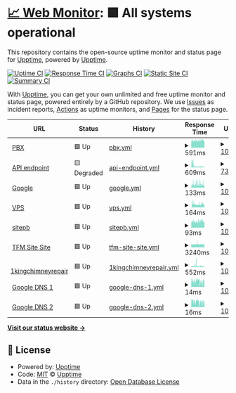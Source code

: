 # [📈 Web Monitor](https://topfloormarketing.net): <!--Web Monitor--> **🟩 All systems operational**

This repository contains the open-source uptime monitor and status page for [Upptime](https://upptime.js.org), powered by [Upptime](https://github.com/upptime/upptime).

[![Uptime CI](https://github.com/Careas/vps-monitor/workflows/Uptime%20CI/badge.svg)](https://github.com/Careas/vps-monitor/actions?query=workflow%3A%22Uptime+CI%22)
[![Response Time CI](https://github.com/Careas/vps-monitor/workflows/Response%20Time%20CI/badge.svg)](https://github.com/Careas/vps-monitor/actions?query=workflow%3A%22Response+Time+CI%22)
[![Graphs CI](https://github.com/Careas/vps-monitor/workflows/Graphs%20CI/badge.svg)](https://github.com/Careas/vps-monitor/actions?query=workflow%3A%22Graphs+CI%22)
[![Static Site CI](https://github.com/Careas/vps-monitor/workflows/Static%20Site%20CI/badge.svg)](https://github.com/Careas/vps-monitor/actions?query=workflow%3A%22Static+Site+CI%22)
[![Summary CI](https://github.com/Careas/vps-monitor/workflows/Summary%20CI/badge.svg)](https://github.com/Careas/vps-monitor/actions?query=workflow%3A%22Summary+CI%22)

With [Upptime](https://topfloormarketing.net), you can get your own unlimited and free uptime monitor and status page, powered entirely by a GitHub repository. We use [Issues](https://github.com/upptime/upptime/issues) as incident reports, [Actions](https://github.com/Careas/vps-monitor/actions) as uptime monitors, and [Pages](https://topfloormarketing.net) for the status page.

<!--start: status pages-->
<!-- This summary is generated by Upptime (https://github.com/upptime/upptime) -->
<!-- Do not edit this manually, your changes will be overwritten -->
<!-- prettier-ignore -->
| URL | Status | History | Response Time | Uptime |
| --- | ------ | ------- | ------------- | ------ |
| <img alt="" src="https://icons.duckduckgo.com/ip3/tfmpbx.app.ico" height="13"> [PBX](https://tfmpbx.app) | 🟩 Up | [pbx.yml](https://github.com/Careas/vps-monitor/commits/HEAD/history/pbx.yml) | <details><summary><img alt="Response time graph" src="./graphs/pbx/response-time-week.png" height="20"> 591ms</summary><br><a href="https://https://tfmpbx.app/history/pbx"><img alt="Response time 591" src="https://img.shields.io/endpoint?url=https%3A%2F%2Fraw.githubusercontent.com%2FCareas%2Fvps-monitor%2FHEAD%2Fapi%2Fpbx%2Fresponse-time.json"></a><br><a href="https://https://tfmpbx.app/history/pbx"><img alt="24-hour response time 594" src="https://img.shields.io/endpoint?url=https%3A%2F%2Fraw.githubusercontent.com%2FCareas%2Fvps-monitor%2FHEAD%2Fapi%2Fpbx%2Fresponse-time-day.json"></a><br><a href="https://https://tfmpbx.app/history/pbx"><img alt="7-day response time 591" src="https://img.shields.io/endpoint?url=https%3A%2F%2Fraw.githubusercontent.com%2FCareas%2Fvps-monitor%2FHEAD%2Fapi%2Fpbx%2Fresponse-time-week.json"></a><br><a href="https://https://tfmpbx.app/history/pbx"><img alt="30-day response time 591" src="https://img.shields.io/endpoint?url=https%3A%2F%2Fraw.githubusercontent.com%2FCareas%2Fvps-monitor%2FHEAD%2Fapi%2Fpbx%2Fresponse-time-month.json"></a><br><a href="https://https://tfmpbx.app/history/pbx"><img alt="1-year response time 591" src="https://img.shields.io/endpoint?url=https%3A%2F%2Fraw.githubusercontent.com%2FCareas%2Fvps-monitor%2FHEAD%2Fapi%2Fpbx%2Fresponse-time-year.json"></a></details> | <details><summary><a href="https://https://tfmpbx.app/history/pbx">100.00%</a></summary><a href="https://https://tfmpbx.app/history/pbx"><img alt="All-time uptime 100.00%" src="https://img.shields.io/endpoint?url=https%3A%2F%2Fraw.githubusercontent.com%2FCareas%2Fvps-monitor%2FHEAD%2Fapi%2Fpbx%2Fuptime.json"></a><br><a href="https://https://tfmpbx.app/history/pbx"><img alt="24-hour uptime 100.00%" src="https://img.shields.io/endpoint?url=https%3A%2F%2Fraw.githubusercontent.com%2FCareas%2Fvps-monitor%2FHEAD%2Fapi%2Fpbx%2Fuptime-day.json"></a><br><a href="https://https://tfmpbx.app/history/pbx"><img alt="7-day uptime 100.00%" src="https://img.shields.io/endpoint?url=https%3A%2F%2Fraw.githubusercontent.com%2FCareas%2Fvps-monitor%2FHEAD%2Fapi%2Fpbx%2Fuptime-week.json"></a><br><a href="https://https://tfmpbx.app/history/pbx"><img alt="30-day uptime 100.00%" src="https://img.shields.io/endpoint?url=https%3A%2F%2Fraw.githubusercontent.com%2FCareas%2Fvps-monitor%2FHEAD%2Fapi%2Fpbx%2Fuptime-month.json"></a><br><a href="https://https://tfmpbx.app/history/pbx"><img alt="1-year uptime 100.00%" src="https://img.shields.io/endpoint?url=https%3A%2F%2Fraw.githubusercontent.com%2FCareas%2Fvps-monitor%2FHEAD%2Fapi%2Fpbx%2Fuptime-year.json"></a></details>
| <img alt="" src="https://icons.duckduckgo.com/ip3/excelseguros.bytfm.com.ico" height="13"> [API endpoint](https://excelseguros.bytfm.com) | 🟨 Degraded | [api-endpoint.yml](https://github.com/Careas/vps-monitor/commits/HEAD/history/api-endpoint.yml) | <details><summary><img alt="Response time graph" src="./graphs/api-endpoint/response-time-week.png" height="20"> 609ms</summary><br><a href="https://https://tfmpbx.app/history/api-endpoint"><img alt="Response time 609" src="https://img.shields.io/endpoint?url=https%3A%2F%2Fraw.githubusercontent.com%2FCareas%2Fvps-monitor%2FHEAD%2Fapi%2Fapi-endpoint%2Fresponse-time.json"></a><br><a href="https://https://tfmpbx.app/history/api-endpoint"><img alt="24-hour response time 609" src="https://img.shields.io/endpoint?url=https%3A%2F%2Fraw.githubusercontent.com%2FCareas%2Fvps-monitor%2FHEAD%2Fapi%2Fapi-endpoint%2Fresponse-time-day.json"></a><br><a href="https://https://tfmpbx.app/history/api-endpoint"><img alt="7-day response time 609" src="https://img.shields.io/endpoint?url=https%3A%2F%2Fraw.githubusercontent.com%2FCareas%2Fvps-monitor%2FHEAD%2Fapi%2Fapi-endpoint%2Fresponse-time-week.json"></a><br><a href="https://https://tfmpbx.app/history/api-endpoint"><img alt="30-day response time 609" src="https://img.shields.io/endpoint?url=https%3A%2F%2Fraw.githubusercontent.com%2FCareas%2Fvps-monitor%2FHEAD%2Fapi%2Fapi-endpoint%2Fresponse-time-month.json"></a><br><a href="https://https://tfmpbx.app/history/api-endpoint"><img alt="1-year response time 609" src="https://img.shields.io/endpoint?url=https%3A%2F%2Fraw.githubusercontent.com%2FCareas%2Fvps-monitor%2FHEAD%2Fapi%2Fapi-endpoint%2Fresponse-time-year.json"></a></details> | <details><summary><a href="https://https://tfmpbx.app/history/api-endpoint">73.54%</a></summary><a href="https://https://tfmpbx.app/history/api-endpoint"><img alt="All-time uptime 73.54%" src="https://img.shields.io/endpoint?url=https%3A%2F%2Fraw.githubusercontent.com%2FCareas%2Fvps-monitor%2FHEAD%2Fapi%2Fapi-endpoint%2Fuptime.json"></a><br><a href="https://https://tfmpbx.app/history/api-endpoint"><img alt="24-hour uptime 73.54%" src="https://img.shields.io/endpoint?url=https%3A%2F%2Fraw.githubusercontent.com%2FCareas%2Fvps-monitor%2FHEAD%2Fapi%2Fapi-endpoint%2Fuptime-day.json"></a><br><a href="https://https://tfmpbx.app/history/api-endpoint"><img alt="7-day uptime 73.54%" src="https://img.shields.io/endpoint?url=https%3A%2F%2Fraw.githubusercontent.com%2FCareas%2Fvps-monitor%2FHEAD%2Fapi%2Fapi-endpoint%2Fuptime-week.json"></a><br><a href="https://https://tfmpbx.app/history/api-endpoint"><img alt="30-day uptime 73.54%" src="https://img.shields.io/endpoint?url=https%3A%2F%2Fraw.githubusercontent.com%2FCareas%2Fvps-monitor%2FHEAD%2Fapi%2Fapi-endpoint%2Fuptime-month.json"></a><br><a href="https://https://tfmpbx.app/history/api-endpoint"><img alt="1-year uptime 73.54%" src="https://img.shields.io/endpoint?url=https%3A%2F%2Fraw.githubusercontent.com%2FCareas%2Fvps-monitor%2FHEAD%2Fapi%2Fapi-endpoint%2Fuptime-year.json"></a></details>
| <img alt="" src="https://icons.duckduckgo.com/ip3/www.google.com.ico" height="13"> [Google](https://www.google.com) | 🟩 Up | [google.yml](https://github.com/Careas/vps-monitor/commits/HEAD/history/google.yml) | <details><summary><img alt="Response time graph" src="./graphs/google/response-time-week.png" height="20"> 133ms</summary><br><a href="https://https://tfmpbx.app/history/google"><img alt="Response time 133" src="https://img.shields.io/endpoint?url=https%3A%2F%2Fraw.githubusercontent.com%2FCareas%2Fvps-monitor%2FHEAD%2Fapi%2Fgoogle%2Fresponse-time.json"></a><br><a href="https://https://tfmpbx.app/history/google"><img alt="24-hour response time 134" src="https://img.shields.io/endpoint?url=https%3A%2F%2Fraw.githubusercontent.com%2FCareas%2Fvps-monitor%2FHEAD%2Fapi%2Fgoogle%2Fresponse-time-day.json"></a><br><a href="https://https://tfmpbx.app/history/google"><img alt="7-day response time 133" src="https://img.shields.io/endpoint?url=https%3A%2F%2Fraw.githubusercontent.com%2FCareas%2Fvps-monitor%2FHEAD%2Fapi%2Fgoogle%2Fresponse-time-week.json"></a><br><a href="https://https://tfmpbx.app/history/google"><img alt="30-day response time 133" src="https://img.shields.io/endpoint?url=https%3A%2F%2Fraw.githubusercontent.com%2FCareas%2Fvps-monitor%2FHEAD%2Fapi%2Fgoogle%2Fresponse-time-month.json"></a><br><a href="https://https://tfmpbx.app/history/google"><img alt="1-year response time 133" src="https://img.shields.io/endpoint?url=https%3A%2F%2Fraw.githubusercontent.com%2FCareas%2Fvps-monitor%2FHEAD%2Fapi%2Fgoogle%2Fresponse-time-year.json"></a></details> | <details><summary><a href="https://https://tfmpbx.app/history/google">100.00%</a></summary><a href="https://https://tfmpbx.app/history/google"><img alt="All-time uptime 100.00%" src="https://img.shields.io/endpoint?url=https%3A%2F%2Fraw.githubusercontent.com%2FCareas%2Fvps-monitor%2FHEAD%2Fapi%2Fgoogle%2Fuptime.json"></a><br><a href="https://https://tfmpbx.app/history/google"><img alt="24-hour uptime 100.00%" src="https://img.shields.io/endpoint?url=https%3A%2F%2Fraw.githubusercontent.com%2FCareas%2Fvps-monitor%2FHEAD%2Fapi%2Fgoogle%2Fuptime-day.json"></a><br><a href="https://https://tfmpbx.app/history/google"><img alt="7-day uptime 100.00%" src="https://img.shields.io/endpoint?url=https%3A%2F%2Fraw.githubusercontent.com%2FCareas%2Fvps-monitor%2FHEAD%2Fapi%2Fgoogle%2Fuptime-week.json"></a><br><a href="https://https://tfmpbx.app/history/google"><img alt="30-day uptime 100.00%" src="https://img.shields.io/endpoint?url=https%3A%2F%2Fraw.githubusercontent.com%2FCareas%2Fvps-monitor%2FHEAD%2Fapi%2Fgoogle%2Fuptime-month.json"></a><br><a href="https://https://tfmpbx.app/history/google"><img alt="1-year uptime 100.00%" src="https://img.shields.io/endpoint?url=https%3A%2F%2Fraw.githubusercontent.com%2FCareas%2Fvps-monitor%2FHEAD%2Fapi%2Fgoogle%2Fuptime-year.json"></a></details>
| <img alt="" src="https://icons.duckduckgo.com/ip3/null.ico" height="13"> [VPS](io.topfloormarketing.net) | 🟩 Up | [vps.yml](https://github.com/Careas/vps-monitor/commits/HEAD/history/vps.yml) | <details><summary><img alt="Response time graph" src="./graphs/vps/response-time-week.png" height="20"> 164ms</summary><br><a href="https://https://tfmpbx.app/history/vps"><img alt="Response time 164" src="https://img.shields.io/endpoint?url=https%3A%2F%2Fraw.githubusercontent.com%2FCareas%2Fvps-monitor%2FHEAD%2Fapi%2Fvps%2Fresponse-time.json"></a><br><a href="https://https://tfmpbx.app/history/vps"><img alt="24-hour response time 152" src="https://img.shields.io/endpoint?url=https%3A%2F%2Fraw.githubusercontent.com%2FCareas%2Fvps-monitor%2FHEAD%2Fapi%2Fvps%2Fresponse-time-day.json"></a><br><a href="https://https://tfmpbx.app/history/vps"><img alt="7-day response time 164" src="https://img.shields.io/endpoint?url=https%3A%2F%2Fraw.githubusercontent.com%2FCareas%2Fvps-monitor%2FHEAD%2Fapi%2Fvps%2Fresponse-time-week.json"></a><br><a href="https://https://tfmpbx.app/history/vps"><img alt="30-day response time 164" src="https://img.shields.io/endpoint?url=https%3A%2F%2Fraw.githubusercontent.com%2FCareas%2Fvps-monitor%2FHEAD%2Fapi%2Fvps%2Fresponse-time-month.json"></a><br><a href="https://https://tfmpbx.app/history/vps"><img alt="1-year response time 164" src="https://img.shields.io/endpoint?url=https%3A%2F%2Fraw.githubusercontent.com%2FCareas%2Fvps-monitor%2FHEAD%2Fapi%2Fvps%2Fresponse-time-year.json"></a></details> | <details><summary><a href="https://https://tfmpbx.app/history/vps">100.00%</a></summary><a href="https://https://tfmpbx.app/history/vps"><img alt="All-time uptime 100.00%" src="https://img.shields.io/endpoint?url=https%3A%2F%2Fraw.githubusercontent.com%2FCareas%2Fvps-monitor%2FHEAD%2Fapi%2Fvps%2Fuptime.json"></a><br><a href="https://https://tfmpbx.app/history/vps"><img alt="24-hour uptime 100.00%" src="https://img.shields.io/endpoint?url=https%3A%2F%2Fraw.githubusercontent.com%2FCareas%2Fvps-monitor%2FHEAD%2Fapi%2Fvps%2Fuptime-day.json"></a><br><a href="https://https://tfmpbx.app/history/vps"><img alt="7-day uptime 100.00%" src="https://img.shields.io/endpoint?url=https%3A%2F%2Fraw.githubusercontent.com%2FCareas%2Fvps-monitor%2FHEAD%2Fapi%2Fvps%2Fuptime-week.json"></a><br><a href="https://https://tfmpbx.app/history/vps"><img alt="30-day uptime 100.00%" src="https://img.shields.io/endpoint?url=https%3A%2F%2Fraw.githubusercontent.com%2FCareas%2Fvps-monitor%2FHEAD%2Fapi%2Fvps%2Fuptime-month.json"></a><br><a href="https://https://tfmpbx.app/history/vps"><img alt="1-year uptime 100.00%" src="https://img.shields.io/endpoint?url=https%3A%2F%2Fraw.githubusercontent.com%2FCareas%2Fvps-monitor%2FHEAD%2Fapi%2Fvps%2Fuptime-year.json"></a></details>
| <img alt="" src="https://icons.duckduckgo.com/ip3/null.ico" height="13"> [sitepb](190.181.131.163) | 🟩 Up | [sitepb.yml](https://github.com/Careas/vps-monitor/commits/HEAD/history/sitepb.yml) | <details><summary><img alt="Response time graph" src="./graphs/sitepb/response-time-week.png" height="20"> 93ms</summary><br><a href="https://https://tfmpbx.app/history/sitepb"><img alt="Response time 93" src="https://img.shields.io/endpoint?url=https%3A%2F%2Fraw.githubusercontent.com%2FCareas%2Fvps-monitor%2FHEAD%2Fapi%2Fsitepb%2Fresponse-time.json"></a><br><a href="https://https://tfmpbx.app/history/sitepb"><img alt="24-hour response time 93" src="https://img.shields.io/endpoint?url=https%3A%2F%2Fraw.githubusercontent.com%2FCareas%2Fvps-monitor%2FHEAD%2Fapi%2Fsitepb%2Fresponse-time-day.json"></a><br><a href="https://https://tfmpbx.app/history/sitepb"><img alt="7-day response time 93" src="https://img.shields.io/endpoint?url=https%3A%2F%2Fraw.githubusercontent.com%2FCareas%2Fvps-monitor%2FHEAD%2Fapi%2Fsitepb%2Fresponse-time-week.json"></a><br><a href="https://https://tfmpbx.app/history/sitepb"><img alt="30-day response time 93" src="https://img.shields.io/endpoint?url=https%3A%2F%2Fraw.githubusercontent.com%2FCareas%2Fvps-monitor%2FHEAD%2Fapi%2Fsitepb%2Fresponse-time-month.json"></a><br><a href="https://https://tfmpbx.app/history/sitepb"><img alt="1-year response time 93" src="https://img.shields.io/endpoint?url=https%3A%2F%2Fraw.githubusercontent.com%2FCareas%2Fvps-monitor%2FHEAD%2Fapi%2Fsitepb%2Fresponse-time-year.json"></a></details> | <details><summary><a href="https://https://tfmpbx.app/history/sitepb">100.00%</a></summary><a href="https://https://tfmpbx.app/history/sitepb"><img alt="All-time uptime 100.00%" src="https://img.shields.io/endpoint?url=https%3A%2F%2Fraw.githubusercontent.com%2FCareas%2Fvps-monitor%2FHEAD%2Fapi%2Fsitepb%2Fuptime.json"></a><br><a href="https://https://tfmpbx.app/history/sitepb"><img alt="24-hour uptime 100.00%" src="https://img.shields.io/endpoint?url=https%3A%2F%2Fraw.githubusercontent.com%2FCareas%2Fvps-monitor%2FHEAD%2Fapi%2Fsitepb%2Fuptime-day.json"></a><br><a href="https://https://tfmpbx.app/history/sitepb"><img alt="7-day uptime 100.00%" src="https://img.shields.io/endpoint?url=https%3A%2F%2Fraw.githubusercontent.com%2FCareas%2Fvps-monitor%2FHEAD%2Fapi%2Fsitepb%2Fuptime-week.json"></a><br><a href="https://https://tfmpbx.app/history/sitepb"><img alt="30-day uptime 100.00%" src="https://img.shields.io/endpoint?url=https%3A%2F%2Fraw.githubusercontent.com%2FCareas%2Fvps-monitor%2FHEAD%2Fapi%2Fsitepb%2Fuptime-month.json"></a><br><a href="https://https://tfmpbx.app/history/sitepb"><img alt="1-year uptime 100.00%" src="https://img.shields.io/endpoint?url=https%3A%2F%2Fraw.githubusercontent.com%2FCareas%2Fvps-monitor%2FHEAD%2Fapi%2Fsitepb%2Fuptime-year.json"></a></details>
| <img alt="" src="https://icons.duckduckgo.com/ip3/topfloormarketing.net.ico" height="13"> [TFM Site Site](https://topfloormarketing.net) | 🟩 Up | [tfm-site-site.yml](https://github.com/Careas/vps-monitor/commits/HEAD/history/tfm-site-site.yml) | <details><summary><img alt="Response time graph" src="./graphs/tfm-site-site/response-time-week.png" height="20"> 3240ms</summary><br><a href="https://https://tfmpbx.app/history/tfm-site-site"><img alt="Response time 3240" src="https://img.shields.io/endpoint?url=https%3A%2F%2Fraw.githubusercontent.com%2FCareas%2Fvps-monitor%2FHEAD%2Fapi%2Ftfm-site-site%2Fresponse-time.json"></a><br><a href="https://https://tfmpbx.app/history/tfm-site-site"><img alt="24-hour response time 3339" src="https://img.shields.io/endpoint?url=https%3A%2F%2Fraw.githubusercontent.com%2FCareas%2Fvps-monitor%2FHEAD%2Fapi%2Ftfm-site-site%2Fresponse-time-day.json"></a><br><a href="https://https://tfmpbx.app/history/tfm-site-site"><img alt="7-day response time 3240" src="https://img.shields.io/endpoint?url=https%3A%2F%2Fraw.githubusercontent.com%2FCareas%2Fvps-monitor%2FHEAD%2Fapi%2Ftfm-site-site%2Fresponse-time-week.json"></a><br><a href="https://https://tfmpbx.app/history/tfm-site-site"><img alt="30-day response time 3240" src="https://img.shields.io/endpoint?url=https%3A%2F%2Fraw.githubusercontent.com%2FCareas%2Fvps-monitor%2FHEAD%2Fapi%2Ftfm-site-site%2Fresponse-time-month.json"></a><br><a href="https://https://tfmpbx.app/history/tfm-site-site"><img alt="1-year response time 3240" src="https://img.shields.io/endpoint?url=https%3A%2F%2Fraw.githubusercontent.com%2FCareas%2Fvps-monitor%2FHEAD%2Fapi%2Ftfm-site-site%2Fresponse-time-year.json"></a></details> | <details><summary><a href="https://https://tfmpbx.app/history/tfm-site-site">100.00%</a></summary><a href="https://https://tfmpbx.app/history/tfm-site-site"><img alt="All-time uptime 100.00%" src="https://img.shields.io/endpoint?url=https%3A%2F%2Fraw.githubusercontent.com%2FCareas%2Fvps-monitor%2FHEAD%2Fapi%2Ftfm-site-site%2Fuptime.json"></a><br><a href="https://https://tfmpbx.app/history/tfm-site-site"><img alt="24-hour uptime 100.00%" src="https://img.shields.io/endpoint?url=https%3A%2F%2Fraw.githubusercontent.com%2FCareas%2Fvps-monitor%2FHEAD%2Fapi%2Ftfm-site-site%2Fuptime-day.json"></a><br><a href="https://https://tfmpbx.app/history/tfm-site-site"><img alt="7-day uptime 100.00%" src="https://img.shields.io/endpoint?url=https%3A%2F%2Fraw.githubusercontent.com%2FCareas%2Fvps-monitor%2FHEAD%2Fapi%2Ftfm-site-site%2Fuptime-week.json"></a><br><a href="https://https://tfmpbx.app/history/tfm-site-site"><img alt="30-day uptime 100.00%" src="https://img.shields.io/endpoint?url=https%3A%2F%2Fraw.githubusercontent.com%2FCareas%2Fvps-monitor%2FHEAD%2Fapi%2Ftfm-site-site%2Fuptime-month.json"></a><br><a href="https://https://tfmpbx.app/history/tfm-site-site"><img alt="1-year uptime 100.00%" src="https://img.shields.io/endpoint?url=https%3A%2F%2Fraw.githubusercontent.com%2FCareas%2Fvps-monitor%2FHEAD%2Fapi%2Ftfm-site-site%2Fuptime-year.json"></a></details>
| <img alt="" src="https://icons.duckduckgo.com/ip3/1kingchimneyrepair.com.ico" height="13"> [1kingchimneyrepair](https://1kingchimneyrepair.com) | 🟩 Up | [1kingchimneyrepair.yml](https://github.com/Careas/vps-monitor/commits/HEAD/history/1kingchimneyrepair.yml) | <details><summary><img alt="Response time graph" src="./graphs/1kingchimneyrepair/response-time-week.png" height="20"> 552ms</summary><br><a href="https://https://tfmpbx.app/history/1kingchimneyrepair"><img alt="Response time 552" src="https://img.shields.io/endpoint?url=https%3A%2F%2Fraw.githubusercontent.com%2FCareas%2Fvps-monitor%2FHEAD%2Fapi%2F1kingchimneyrepair%2Fresponse-time.json"></a><br><a href="https://https://tfmpbx.app/history/1kingchimneyrepair"><img alt="24-hour response time 566" src="https://img.shields.io/endpoint?url=https%3A%2F%2Fraw.githubusercontent.com%2FCareas%2Fvps-monitor%2FHEAD%2Fapi%2F1kingchimneyrepair%2Fresponse-time-day.json"></a><br><a href="https://https://tfmpbx.app/history/1kingchimneyrepair"><img alt="7-day response time 552" src="https://img.shields.io/endpoint?url=https%3A%2F%2Fraw.githubusercontent.com%2FCareas%2Fvps-monitor%2FHEAD%2Fapi%2F1kingchimneyrepair%2Fresponse-time-week.json"></a><br><a href="https://https://tfmpbx.app/history/1kingchimneyrepair"><img alt="30-day response time 552" src="https://img.shields.io/endpoint?url=https%3A%2F%2Fraw.githubusercontent.com%2FCareas%2Fvps-monitor%2FHEAD%2Fapi%2F1kingchimneyrepair%2Fresponse-time-month.json"></a><br><a href="https://https://tfmpbx.app/history/1kingchimneyrepair"><img alt="1-year response time 552" src="https://img.shields.io/endpoint?url=https%3A%2F%2Fraw.githubusercontent.com%2FCareas%2Fvps-monitor%2FHEAD%2Fapi%2F1kingchimneyrepair%2Fresponse-time-year.json"></a></details> | <details><summary><a href="https://https://tfmpbx.app/history/1kingchimneyrepair">100.00%</a></summary><a href="https://https://tfmpbx.app/history/1kingchimneyrepair"><img alt="All-time uptime 100.00%" src="https://img.shields.io/endpoint?url=https%3A%2F%2Fraw.githubusercontent.com%2FCareas%2Fvps-monitor%2FHEAD%2Fapi%2F1kingchimneyrepair%2Fuptime.json"></a><br><a href="https://https://tfmpbx.app/history/1kingchimneyrepair"><img alt="24-hour uptime 100.00%" src="https://img.shields.io/endpoint?url=https%3A%2F%2Fraw.githubusercontent.com%2FCareas%2Fvps-monitor%2FHEAD%2Fapi%2F1kingchimneyrepair%2Fuptime-day.json"></a><br><a href="https://https://tfmpbx.app/history/1kingchimneyrepair"><img alt="7-day uptime 100.00%" src="https://img.shields.io/endpoint?url=https%3A%2F%2Fraw.githubusercontent.com%2FCareas%2Fvps-monitor%2FHEAD%2Fapi%2F1kingchimneyrepair%2Fuptime-week.json"></a><br><a href="https://https://tfmpbx.app/history/1kingchimneyrepair"><img alt="30-day uptime 100.00%" src="https://img.shields.io/endpoint?url=https%3A%2F%2Fraw.githubusercontent.com%2FCareas%2Fvps-monitor%2FHEAD%2Fapi%2F1kingchimneyrepair%2Fuptime-month.json"></a><br><a href="https://https://tfmpbx.app/history/1kingchimneyrepair"><img alt="1-year uptime 100.00%" src="https://img.shields.io/endpoint?url=https%3A%2F%2Fraw.githubusercontent.com%2FCareas%2Fvps-monitor%2FHEAD%2Fapi%2F1kingchimneyrepair%2Fuptime-year.json"></a></details>
| <img alt="" src="https://icons.duckduckgo.com/ip3/null.ico" height="13"> [Google DNS 1](8.8.8.8) | 🟩 Up | [google-dns-1.yml](https://github.com/Careas/vps-monitor/commits/HEAD/history/google-dns-1.yml) | <details><summary><img alt="Response time graph" src="./graphs/google-dns-1/response-time-week.png" height="20"> 14ms</summary><br><a href="https://https://tfmpbx.app/history/google-dns-1"><img alt="Response time 14" src="https://img.shields.io/endpoint?url=https%3A%2F%2Fraw.githubusercontent.com%2FCareas%2Fvps-monitor%2FHEAD%2Fapi%2Fgoogle-dns-1%2Fresponse-time.json"></a><br><a href="https://https://tfmpbx.app/history/google-dns-1"><img alt="24-hour response time 14" src="https://img.shields.io/endpoint?url=https%3A%2F%2Fraw.githubusercontent.com%2FCareas%2Fvps-monitor%2FHEAD%2Fapi%2Fgoogle-dns-1%2Fresponse-time-day.json"></a><br><a href="https://https://tfmpbx.app/history/google-dns-1"><img alt="7-day response time 14" src="https://img.shields.io/endpoint?url=https%3A%2F%2Fraw.githubusercontent.com%2FCareas%2Fvps-monitor%2FHEAD%2Fapi%2Fgoogle-dns-1%2Fresponse-time-week.json"></a><br><a href="https://https://tfmpbx.app/history/google-dns-1"><img alt="30-day response time 14" src="https://img.shields.io/endpoint?url=https%3A%2F%2Fraw.githubusercontent.com%2FCareas%2Fvps-monitor%2FHEAD%2Fapi%2Fgoogle-dns-1%2Fresponse-time-month.json"></a><br><a href="https://https://tfmpbx.app/history/google-dns-1"><img alt="1-year response time 14" src="https://img.shields.io/endpoint?url=https%3A%2F%2Fraw.githubusercontent.com%2FCareas%2Fvps-monitor%2FHEAD%2Fapi%2Fgoogle-dns-1%2Fresponse-time-year.json"></a></details> | <details><summary><a href="https://https://tfmpbx.app/history/google-dns-1">100.00%</a></summary><a href="https://https://tfmpbx.app/history/google-dns-1"><img alt="All-time uptime 100.00%" src="https://img.shields.io/endpoint?url=https%3A%2F%2Fraw.githubusercontent.com%2FCareas%2Fvps-monitor%2FHEAD%2Fapi%2Fgoogle-dns-1%2Fuptime.json"></a><br><a href="https://https://tfmpbx.app/history/google-dns-1"><img alt="24-hour uptime 100.00%" src="https://img.shields.io/endpoint?url=https%3A%2F%2Fraw.githubusercontent.com%2FCareas%2Fvps-monitor%2FHEAD%2Fapi%2Fgoogle-dns-1%2Fuptime-day.json"></a><br><a href="https://https://tfmpbx.app/history/google-dns-1"><img alt="7-day uptime 100.00%" src="https://img.shields.io/endpoint?url=https%3A%2F%2Fraw.githubusercontent.com%2FCareas%2Fvps-monitor%2FHEAD%2Fapi%2Fgoogle-dns-1%2Fuptime-week.json"></a><br><a href="https://https://tfmpbx.app/history/google-dns-1"><img alt="30-day uptime 100.00%" src="https://img.shields.io/endpoint?url=https%3A%2F%2Fraw.githubusercontent.com%2FCareas%2Fvps-monitor%2FHEAD%2Fapi%2Fgoogle-dns-1%2Fuptime-month.json"></a><br><a href="https://https://tfmpbx.app/history/google-dns-1"><img alt="1-year uptime 100.00%" src="https://img.shields.io/endpoint?url=https%3A%2F%2Fraw.githubusercontent.com%2FCareas%2Fvps-monitor%2FHEAD%2Fapi%2Fgoogle-dns-1%2Fuptime-year.json"></a></details>
| <img alt="" src="https://icons.duckduckgo.com/ip3/null.ico" height="13"> [Google DNS 2](8.8.4.4) | 🟩 Up | [google-dns-2.yml](https://github.com/Careas/vps-monitor/commits/HEAD/history/google-dns-2.yml) | <details><summary><img alt="Response time graph" src="./graphs/google-dns-2/response-time-week.png" height="20"> 16ms</summary><br><a href="https://https://tfmpbx.app/history/google-dns-2"><img alt="Response time 16" src="https://img.shields.io/endpoint?url=https%3A%2F%2Fraw.githubusercontent.com%2FCareas%2Fvps-monitor%2FHEAD%2Fapi%2Fgoogle-dns-2%2Fresponse-time.json"></a><br><a href="https://https://tfmpbx.app/history/google-dns-2"><img alt="24-hour response time 16" src="https://img.shields.io/endpoint?url=https%3A%2F%2Fraw.githubusercontent.com%2FCareas%2Fvps-monitor%2FHEAD%2Fapi%2Fgoogle-dns-2%2Fresponse-time-day.json"></a><br><a href="https://https://tfmpbx.app/history/google-dns-2"><img alt="7-day response time 16" src="https://img.shields.io/endpoint?url=https%3A%2F%2Fraw.githubusercontent.com%2FCareas%2Fvps-monitor%2FHEAD%2Fapi%2Fgoogle-dns-2%2Fresponse-time-week.json"></a><br><a href="https://https://tfmpbx.app/history/google-dns-2"><img alt="30-day response time 16" src="https://img.shields.io/endpoint?url=https%3A%2F%2Fraw.githubusercontent.com%2FCareas%2Fvps-monitor%2FHEAD%2Fapi%2Fgoogle-dns-2%2Fresponse-time-month.json"></a><br><a href="https://https://tfmpbx.app/history/google-dns-2"><img alt="1-year response time 16" src="https://img.shields.io/endpoint?url=https%3A%2F%2Fraw.githubusercontent.com%2FCareas%2Fvps-monitor%2FHEAD%2Fapi%2Fgoogle-dns-2%2Fresponse-time-year.json"></a></details> | <details><summary><a href="https://https://tfmpbx.app/history/google-dns-2">100.00%</a></summary><a href="https://https://tfmpbx.app/history/google-dns-2"><img alt="All-time uptime 100.00%" src="https://img.shields.io/endpoint?url=https%3A%2F%2Fraw.githubusercontent.com%2FCareas%2Fvps-monitor%2FHEAD%2Fapi%2Fgoogle-dns-2%2Fuptime.json"></a><br><a href="https://https://tfmpbx.app/history/google-dns-2"><img alt="24-hour uptime 100.00%" src="https://img.shields.io/endpoint?url=https%3A%2F%2Fraw.githubusercontent.com%2FCareas%2Fvps-monitor%2FHEAD%2Fapi%2Fgoogle-dns-2%2Fuptime-day.json"></a><br><a href="https://https://tfmpbx.app/history/google-dns-2"><img alt="7-day uptime 100.00%" src="https://img.shields.io/endpoint?url=https%3A%2F%2Fraw.githubusercontent.com%2FCareas%2Fvps-monitor%2FHEAD%2Fapi%2Fgoogle-dns-2%2Fuptime-week.json"></a><br><a href="https://https://tfmpbx.app/history/google-dns-2"><img alt="30-day uptime 100.00%" src="https://img.shields.io/endpoint?url=https%3A%2F%2Fraw.githubusercontent.com%2FCareas%2Fvps-monitor%2FHEAD%2Fapi%2Fgoogle-dns-2%2Fuptime-month.json"></a><br><a href="https://https://tfmpbx.app/history/google-dns-2"><img alt="1-year uptime 100.00%" src="https://img.shields.io/endpoint?url=https%3A%2F%2Fraw.githubusercontent.com%2FCareas%2Fvps-monitor%2FHEAD%2Fapi%2Fgoogle-dns-2%2Fuptime-year.json"></a></details>

<!--end: status pages-->

[**Visit our status website →**](https://topfloormarketing.net)

## 📄 License

- Powered by: [Upptime](https://github.com/upptime/upptime)
- Code: [MIT](./LICENSE) © [Upptime](https://upptime.js.org)
- Data in the `./history` directory: [Open Database License](https://opendatacommons.org/licenses/odbl/1-0/)
